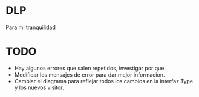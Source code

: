 # DLP
Para mi tranquilidad

# TODO
- Hay algunos errores que salen repetidos, investigar por que.
- Modificar los mensajes de error para dar mejor informacion.
- Cambiar el diagrama para reflejar todos los cambios en la interfaz Type y los nuevos visitor.
